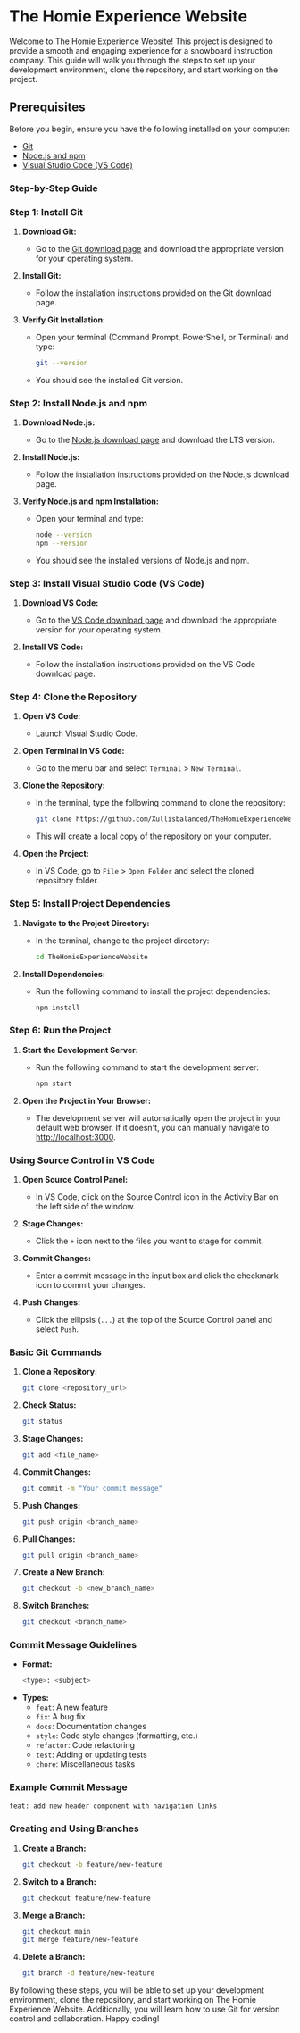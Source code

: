# The Homie Experience Website

Welcome to The Homie Experience Website! This project is designed to provide a smooth and engaging experience for a snowboard instruction company. This guide will walk you through the steps to set up your development environment, clone the repository, and start working on the project.

## Prerequisites

Before you begin, ensure you have the following installed on your computer:
- [Git](https://git-scm.com/)
- [Node.js and npm](https://nodejs.org/)
- [Visual Studio Code (VS Code)](https://code.visualstudio.com/)

### Step-by-Step Guide

### Step 1: Install Git

1. **Download Git:**
   - Go to the [Git download page](https://git-scm.com/downloads) and download the appropriate version for your operating system.
   
2. **Install Git:**
   - Follow the installation instructions provided on the Git download page.

3. **Verify Git Installation:**
   - Open your terminal (Command Prompt, PowerShell, or Terminal) and type:
     ```sh
     git --version
     ```
   - You should see the installed Git version.

### Step 2: Install Node.js and npm

1. **Download Node.js:**
   - Go to the [Node.js download page](https://nodejs.org/en/download/) and download the LTS version.

2. **Install Node.js:**
   - Follow the installation instructions provided on the Node.js download page.

3. **Verify Node.js and npm Installation:**
   - Open your terminal and type:
     ```sh
     node --version
     npm --version
     ```
   - You should see the installed versions of Node.js and npm.

### Step 3: Install Visual Studio Code (VS Code)

1. **Download VS Code:**
   - Go to the [VS Code download page](https://code.visualstudio.com/Download) and download the appropriate version for your operating system.

2. **Install VS Code:**
   - Follow the installation instructions provided on the VS Code download page.

### Step 4: Clone the Repository

1. **Open VS Code:**
   - Launch Visual Studio Code.

2. **Open Terminal in VS Code:**
   - Go to the menu bar and select `Terminal` > `New Terminal`.

3. **Clone the Repository:**
   - In the terminal, type the following command to clone the repository:
     ```sh
     git clone https://github.com/Xullisbalanced/TheHomieExperienceWebsite.git
     ```
   - This will create a local copy of the repository on your computer.

4. **Open the Project:**
   - In VS Code, go to `File` > `Open Folder` and select the cloned repository folder.

### Step 5: Install Project Dependencies

1. **Navigate to the Project Directory:**
   - In the terminal, change to the project directory:
     ```sh
     cd TheHomieExperienceWebsite
     ```

2. **Install Dependencies:**
   - Run the following command to install the project dependencies:
     ```sh
     npm install
     ```

### Step 6: Run the Project

1. **Start the Development Server:**
   - Run the following command to start the development server:
     ```sh
     npm start
     ```

2. **Open the Project in Your Browser:**
   - The development server will automatically open the project in your default web browser. If it doesn't, you can manually navigate to [http://localhost:3000](http://localhost:3000).

### Using Source Control in VS Code

1. **Open Source Control Panel:**
   - In VS Code, click on the Source Control icon in the Activity Bar on the left side of the window.

2. **Stage Changes:**
   - Click the `+` icon next to the files you want to stage for commit.

3. **Commit Changes:**
   - Enter a commit message in the input box and click the checkmark icon to commit your changes.

4. **Push Changes:**
   - Click the ellipsis (`...`) at the top of the Source Control panel and select `Push`.

### Basic Git Commands

1. **Clone a Repository:**
   ```sh
   git clone <repository_url>
   ```

2. **Check Status:**
   ```sh
   git status
   ```

3. **Stage Changes:**
   ```sh
   git add <file_name>
   ```

4. **Commit Changes:**
   ```sh
   git commit -m "Your commit message"
   ```

5. **Push Changes:**
   ```sh
   git push origin <branch_name>
   ```

6. **Pull Changes:**
   ```sh
   git pull origin <branch_name>
   ```

7. **Create a New Branch:**
   ```sh
   git checkout -b <new_branch_name>
   ```

8. **Switch Branches:**
   ```sh
   git checkout <branch_name>
   ```

### Commit Message Guidelines

- **Format:**
  ```sh
  <type>: <subject>
  ```
- **Types:**
  - `feat`: A new feature
  - `fix`: A bug fix
  - `docs`: Documentation changes
  - `style`: Code style changes (formatting, etc.)
  - `refactor`: Code refactoring
  - `test`: Adding or updating tests
  - `chore`: Miscellaneous tasks

### Example Commit Message

```sh
feat: add new header component with navigation links
```

### Creating and Using Branches

1. **Create a Branch:**
   ```sh
   git checkout -b feature/new-feature
   ```

2. **Switch to a Branch:**
   ```sh
   git checkout feature/new-feature
   ```

3. **Merge a Branch:**
   ```sh
   git checkout main
   git merge feature/new-feature
   ```

4. **Delete a Branch:**
   ```sh
   git branch -d feature/new-feature
   ```

By following these steps, you will be able to set up your development environment, clone the repository, and start working on The Homie Experience Website. Additionally, you will learn how to use Git for version control and collaboration. Happy coding!

